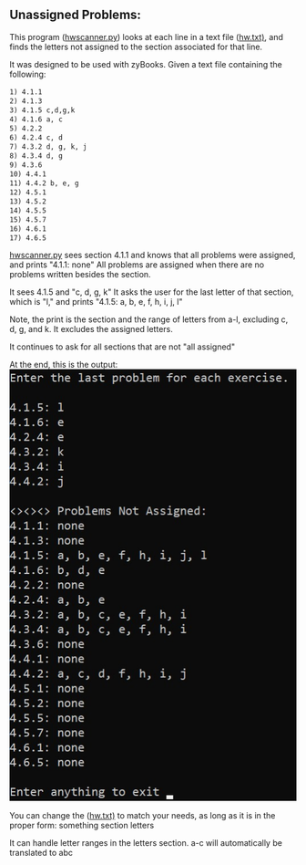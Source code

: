 ## Unassigned Problems:

This program ([hwscanner.py](https://github.com/pbanuru/Unassigned-Letters/blob/main/hwscanner.py)) looks at each line in a text file ([hw.txt)](https://github.com/pbanuru/Unassigned-Letters/blob/main/hw.txt), and finds the letters not assigned to the section associated for that line.

It was designed to be used with zyBooks.
Given a text file containing the following:

    1) 4.1.1
    2) 4.1.3
    3) 4.1.5 c,d,g,k
    4) 4.1.6 a, c
    5) 4.2.2
    6) 4.2.4 c, d
    7) 4.3.2 d, g, k, j
    8) 4.3.4 d, g
    9) 4.3.6
    10) 4.4.1
    11) 4.4.2 b, e, g
    12) 4.5.1
    13) 4.5.2
    14) 4.5.5
    15) 4.5.7
    16) 4.6.1
    17) 4.6.5

[hwscanner.py](https://github.com/pbanuru/Unassigned-Letters/blob/main/hwscanner.py) sees section 4.1.1 and knows that all problems were assigned, and prints "4.1.1: none"
All problems are assigned when there are no problems written besides the section.

It sees 4.1.5 and "c, d, g, k" It asks the user for the last letter of that section, which is "l,"
and prints "4.1.5: a, b, e, f, h, i, j, l"

Note, the print is the section and the range of letters from a-l, excluding c, d, g, and k. It excludes the assigned letters.

It continues to ask for all sections that are not "all assigned"

At the end, this is the output:
![Output: ](https://github.com/pbanuru/Unassigned-Letters/blob/main/example.jpg)

You can change the ([hw.txt)](https://github.com/pbanuru/Unassigned-Letters/blob/main/hw.txt) to match your needs, as long as it is in the proper form: 
something section letters

It can handle letter ranges in the letters section. a-c will automatically be translated to abc
